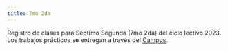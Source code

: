 ```yaml
---
title: 7mo 2da
---
```


Registro de clases para Séptimo Segunda (7mo 2da) del ciclo lectivo 2023. Los trabajos prácticos se entregan a través del [Campus](https://campus.tecnica4berazategui.edu.ar/course/view.php?id=39).
